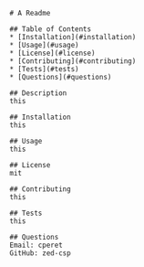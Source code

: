 
    # A Readme
    
    ## Table of Contents
    * [Installation](#installation)
    * [Usage](#usage)
    * [License](#license)
    * [Contributing](#contributing)
    * [Tests](#tests)
    * [Questions](#questions)
    
    ## Description
    this
    
    ## Installation
    this
    
    ## Usage
    this
    
    ## License
    mit
    
    ## Contributing
    this
    
    ## Tests
    this
    
    ## Questions
    Email: cperet
    GitHub: zed-csp
    